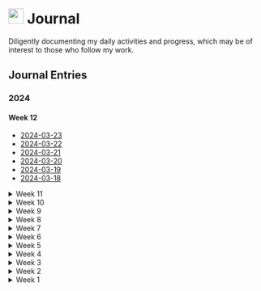 <h1><img src="https://emojis.slackmojis.com/emojis/images/1648075155/56583/journal.gif?1648075155" width="30"/> Journal </h1>

<p>Diligently documenting my daily activities and progress, which may be of interest to those who follow my work.</p>

<h2>Journal Entries</h2>
<h3>2024</h3>
<h4>Week 12</h4>
<ul>
    <li><a href="2024/Week 12/2024-03-23.md">2024-03-23</a></li>
    <li><a href="2024/Week 12/2024-03-22.md">2024-03-22</a></li>
    <li><a href="2024/Week 12/2024-03-21.md">2024-03-21</a></li>
    <li><a href="2024/Week 12/2024-03-20.md">2024-03-20</a></li>
    <li><a href="2024/Week 12/2024-03-19.md">2024-03-19</a></li>
    <li><a href="2024/Week 12/2024-03-18.md">2024-03-18</a></li>
</ul>
<details>
<summary>Week 11</summary>
<ul>
    <li><a href="2024/Week 11/2024-03-17.md">2024-03-17</a></li>
    <li><a href="2024/Week 11/2024-03-16.md">2024-03-16</a></li>
    <li><a href="2024/Week 11/2024-03-15.md">2024-03-15</a></li>
    <li><a href="2024/Week 11/2024-03-14.md">2024-03-14</a></li>
    <li><a href="2024/Week 11/2024-03-13.md">2024-03-13</a></li>
    <li><a href="2024/Week 11/2024-03-12.md">2024-03-12</a></li>
    <li><a href="2024/Week 11/2024-03-11.md">2024-03-11</a></li>
</ul>
</details>
<details>
<summary>Week 10</summary>
    <ul>
        <li><a href="2024/Week 10/2024-03-10.md">2024-03-10</a></li>
        <li><a href="2024/Week 10/2024-03-09.md">2024-03-09</a></li>
        <li><a href="2024/Week 10/2024-03-08.md">2024-03-08</a></li>
        <li><a href="2024/Week 10/2024-03-07.md">2024-03-07</a></li>
        <li><a href="2024/Week 10/2024-03-06.md">2024-03-06</a></li>
        <li><a href="2024/Week 10/2024-03-05.md">2024-03-05</a></li>
        <li><a href="2024/Week 10/2024-03-04.md">2024-03-04</a></li>
    </ul>
</details>
<details>
<summary>Week 9</summary>
    <ul>
        <li><a href="2024/Week 9/2024-03-03.md">2024-03-03</a></li>
        <li><a href="2024/Week 9/2024-03-02.md">2024-03-02</a></li>
        <li><a href="2024/Week 9/2024-03-01.md">2024-03-01</a></li>
        <li><a href="2024/Week 9/2024-02-29.md">2024-02-29</a></li>
        <li><a href="2024/Week 9/2024-02-28.md">2024-02-28</a></li>
        <li><a href="2024/Week 9/2024-02-27.md">2024-02-27</a></li>
        <li><a href="2024/Week 9/2024-02-26.md">2024-02-26</a></li>
    </ul>
</details>
<details>
<summary>Week 8</summary>
    <ul>
        <li><a href="2024/Week 8/2024-02-25.md">2024-02-25</a></li> 
        <li><a href="2024/Week 8/2024-02-24.md">2024-02-24</a></li> 
        <li><a href="2024/Week 8/2024-02-23.md">2024-02-23</a></li>
        <li><a href="2024/Week 8/2024-02-22.md">2024-02-22</a></li>
        <li><a href="2024/Week 8/2024-02-21.md">2024-02-21</a></li>
        <li><a href="2024/Week 8/2024-02-20.md">2024-02-20</a></li>
        <li><a href="2024/Week 8/2024-02-19.md">2024-02-19</a></li>
    </ul>
</details>
<details>
<summary>Week 7</summary>
    <ul>
        <li><a href="2024/Week 7/2024-02-18.md">2024-02-18</a></li>
        <li><a href="2024/Week 7/2024-02-17.md">2024-02-17</a></li>
        <li><a href="2024/Week 7/2024-02-16.md">2024-02-16</a></li>
        <li><a href="2024/Week 7/2024-02-15.md">2024-02-15</a></li>
        <li><a href="2024/Week 7/2024-02-14.md">2024-02-14</a></li>
        <li><a href="2024/Week 7/2024-02-13.md">2024-02-13</a></li>
        <li><a href="2024/Week 7/2024-02-12.md">2024-02-12</a></li>
    </ul>
</details>
<details>
<summary>Week 6</summary>
    <ul>
        <li><a href="2024/Week 6/2024-02-11.md">2024-02-11</a></li>
        <li><a href="2024/Week 6/2024-02-10.md">2024-02-10</a></li>
        <li><a href="2024/Week 6/2024-02-09.md">2024-02-09</a></li>
        <li><a href="2024/Week 6/2024-02-08.md">2024-02-08</a></li>
        <li><a href="2024/Week 6/2024-02-07.md">2024-02-07</a></li>
        <li><a href="2024/Week 6/2024-02-06.md">2024-02-06</a></li>
        <li><a href="2024/Week 6/2024-02-05.md">2024-02-05</a></li>
    </ul>
</details>
<details>
<summary>Week 5</summary>
    <ul>
        <li><a href="2024/Week 5/2024-02-04.md">2024-02-04</a></li>
        <li><a href="2024/Week 5/2024-02-03.md">2024-02-03</a></li>
        <li><a href="2024/Week 5/2024-02-02.md">2024-02-02</a></li>
        <li><a href="2024/Week 5/2024-02-01.md">2024-02-01</a></li>
        <li><a href="2024/Week 5/2024-01-31.md">2024-01-31</a></li>
        <li><a href="2024/Week 5/2024-01-30.md">2024-01-30</a></li>
        <li><a href="2024/Week 5/2024-01-29.md">2024-01-29</a></li>
    </ul>
</details>
<details>
<summary>Week 4</summary>
    <ul>
        <li><a href="2024/Week 4/2024-01-28.md">2024-01-28</a></li>
        <li><a href="2024/Week 4/2024-01-27.md">2024-01-27</a></li>
        <li><a href="2024/Week 4/2024-01-26.md">2024-01-26</a></li>
        <li><a href="2024/Week 4/2024-01-25.md">2024-01-25</a></li>
        <li><a href="2024/Week 4/2024-01-24.md">2024-01-24</a></li>
        <li><a href="2024/Week 4/2024-01-23.md">2024-01-23</a></li>
        <li><a href="2024/Week 4/2024-01-22.md">2024-01-22</a></li>
    </ul>
</details>
<details>
    <summary>Week 3</summary>
    <ul>
        <li><a href="2024/Week 3/2024-01-21.md">2024-01-21</a></li>
        <li><a href="2024/Week 3/2024-01-20.md">2024-01-20</a></li>
        <li><a href="2024/Week 3/2024-01-19.md">2024-01-19</a></li>
        <li><a href="2024/Week 3/2024-01-18.md">2024-01-18</a></li>
        <li><a href="2024/Week 3/2024-01-17.md">2024-01-17</a></li>
        <li><a href="2024/Week 3/2024-01-16.md">2024-01-16</a></li>
        <li><a href="2024/Week 3/2024-01-15.md">2024-01-15</a></li>
    </ul>
</details>
<details>
    <summary>Week 2</summary>
    <ul>
        <li><a href="2024/Week 2/2024-01-14.md">2024-01-14</a></li>
        <li><a href="2024/Week 2/2024-01-13.md">2024-01-13</a></li>
        <li><a href="2024/Week 2/2024-01-12.md">2024-01-12</a></li>
        <li><a href="2024/Week 2/2024-01-11.md">2024-01-11</a></li>
        <li><a href="2024/Week 2/2024-01-10.md">2024-01-10</a></li>
        <li><a href="2024/Week 2/2024-01-09.md">2024-01-09</a></li>
        <li><a href="2024/Week 2/2024-01-08.md">2024-01-08</a></li>
    </ul>
</details>
<details>
    <summary>Week 1</summary>
    <ul>
        <li><a href="2024/Week 1/2024-01-07.md">2024-01-07</a></li>
        <li><a href="2024/Week 1/2024-01-06.md">2024-01-06</a></li>
        <li><a href="2024/Week 1/2024-01-05.md">2024-01-05</a></li>
        <li><a href="2024/Week 1/2024-01-04.md">2024-01-04</a></li>
        <li><a href="2024/Week 1/2024-01-03.md">2024-01-03</a></li>
        <li><a href="2024/Week 1/2024-01-02.md">2024-01-02</a></li>
        <li><a href="2024/Week 1/2024-01-01.md">2024-01-01</a></li>
    </ul>
</details>
